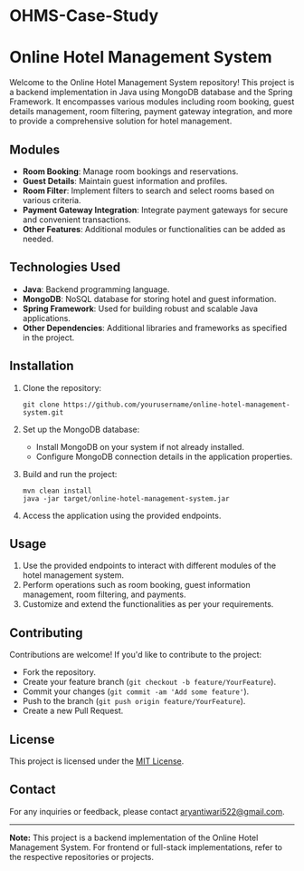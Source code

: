 # OHMS-Case-Study 
# Online Hotel Management System

Welcome to the Online Hotel Management System repository! This project is a backend implementation in Java using MongoDB database and the Spring Framework. It encompasses various modules including room booking, guest details management, room filtering, payment gateway integration, and more to provide a comprehensive solution for hotel management.

## Modules

- **Room Booking**: Manage room bookings and reservations.
- **Guest Details**: Maintain guest information and profiles.
- **Room Filter**: Implement filters to search and select rooms based on various criteria.
- **Payment Gateway Integration**: Integrate payment gateways for secure and convenient transactions.
- **Other Features**: Additional modules or functionalities can be added as needed.

## Technologies Used

- **Java**: Backend programming language.
- **MongoDB**: NoSQL database for storing hotel and guest information.
- **Spring Framework**: Used for building robust and scalable Java applications.
- **Other Dependencies**: Additional libraries and frameworks as specified in the project.

## Installation

1. Clone the repository:
    ```
    git clone https://github.com/yourusername/online-hotel-management-system.git
    ```

2. Set up the MongoDB database:
    - Install MongoDB on your system if not already installed.
    - Configure MongoDB connection details in the application properties.

3. Build and run the project:
    ```
    mvn clean install
    java -jar target/online-hotel-management-system.jar
    ```

4. Access the application using the provided endpoints.

## Usage

1. Use the provided endpoints to interact with different modules of the hotel management system.
2. Perform operations such as room booking, guest information management, room filtering, and payments.
3. Customize and extend the functionalities as per your requirements.

## Contributing

Contributions are welcome! If you'd like to contribute to the project:
- Fork the repository.
- Create your feature branch (`git checkout -b feature/YourFeature`).
- Commit your changes (`git commit -am 'Add some feature'`).
- Push to the branch (`git push origin feature/YourFeature`).
- Create a new Pull Request.

## License

This project is licensed under the [MIT License](LICENSE).

## Contact

For any inquiries or feedback, please contact [aryantiwari522@gmail.com](mailto:aryantiwari522@gmail.com).

---

**Note:** This project is a backend implementation of the Online Hotel Management System. For frontend or full-stack implementations, refer to the respective repositories or projects.
